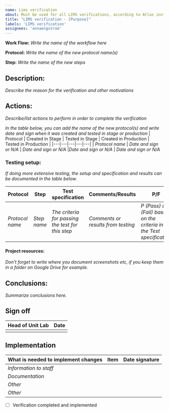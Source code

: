 ```yaml
---
name: Lims verification 
about: Must be used for all LIMS verifications, according to Atlas instructions Validations and verifications
title: "LIMS verification - [Purpose]"
labels: 'LIMS verification'
assignees: 'annaengstrom'
---
```



**Work Flow:** _Write the name of the workflow here_

**Protocol:** _Write the name of the new protocol name(s)_

**Step:** _Write the name of the new steps_

## **Description:**
_Describe the reason for the verification and other motivations_

## **Actions:**
_Describe/list actions to perform in order to complete the verification_

_In the table below, you can add the name of the new protocol(s) and write date and sign when it was created and tested in stage or production_
| Protocol | Created in Stage | Tested in Stage | Created in Production  | Tested in Production  |
|---|---|---|---|---|
| _Protocol name_ | _Date and sign or N/A_  | _Date and sign or N/A_  |_Date and sign or N/A_  | _Date and sign or N/A_ 


### **Testing setup:**

_If doing more extensive testing, the setup and specification and results can be documented in the table below._

| Protocol | Step | Test specification | Comments/Results  | P/F  | Sign | 
|---|---|---|---|---|---| 
| _Protocol name_  | _Step name_  | _The criteria for passing the test for this step_ | _Comments or results from testing_  | _P (Pass) or F (Fail) based on the criteria in the Test specification_  | _Date and Sign_

#### **Project resources:**
_Don't forget to write where you document screenshots etc, if you keep them in a folder on Google Drive for example._

## **Conclusions:**

_Summarize conclusions here._

## **Sign off**

| Head of Unit Lab | Date |
|----------------- |------|
|                              |          |

## **Implementation**

| What is needed to implement changes |  Item        |  Date signature    |
|--------------------------------------- |---------- |--------------------|
|  *Information to staff*             |          |                    |
|  *Documentation*                    |          |                    |
|  *Other*                            |          |                    |
|  *Other*                            |          |                    |

- [ ] Verification completed and implemented

